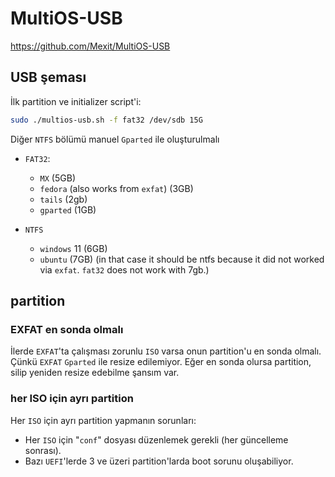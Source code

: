 # MultiOS-USB

https://github.com/Mexit/MultiOS-USB

## USB şeması

İlk partition ve initializer script'i:

```sh
sudo ./multios-usb.sh -f fat32 /dev/sdb 15G
```

Diğer `NTFS` bölümü manuel `Gparted` ile oluşturulmalı

- `FAT32`:
  - `MX` (5GB)
  - `fedora` (also works from `exfat`) (3GB)
  - `tails` (2gb)
  - `gparted` (1GB)

- `NTFS`
  - `windows` 11 (6GB)
  - `ubuntu` (7GB) (in that case it should be ntfs because it did not worked via `exfat`. `fat32` does not work with 7gb.)

## partition

### EXFAT en sonda olmalı

İlerde `EXFAT`'ta çalışması zorunlu `ISO` varsa onun partition'u en sonda olmalı. Çünkü `EXFAT` `Gparted` ile resize edilemiyor. Eğer en sonda olursa partition, silip yeniden resize edebilme şansım var.

### her ISO için ayrı partition

Her `ISO` için ayrı partition yapmanın sorunları:
- Her `ISO` için "`conf`" dosyası düzenlemek gerekli (her güncelleme sonrası).
- Bazı `UEFI`'lerde 3 ve üzeri partition'larda boot sorunu oluşabiliyor.
